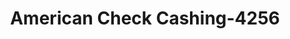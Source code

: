 ---
f_zip-code: 2451
f_state-code: MA
title: American Check Cashing-4256
f_phone: 781-788-8833
f_city-only: Main Street Waltha
f_address: 649 Main Street Waltha
f_location-unique-id: '4256'
slug: american-check-cashing-4256
updated-on: '2024-05-30T13:46:58.046Z'
created-on: '2024-05-30T13:36:59.803Z'
published-on: '2024-05-30T13:54:32.469Z'
f_city-state: cms/city/main-street-waltha-ma.md
f_company: cms/company/american-check-cashing.md
f_state: cms/state/massachusetts.md
layout: '[payday-loan].html'
tags: payday-loan
---